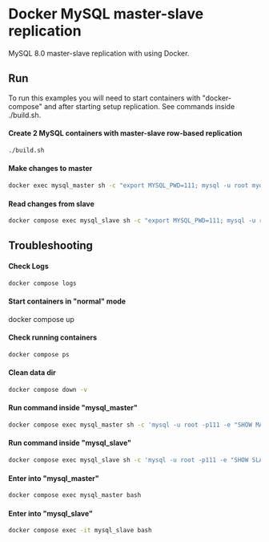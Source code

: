 Docker MySQL master-slave replication 
========================

MySQL 8.0 master-slave replication with using Docker. 

## Run

To run this examples you will need to start containers with "docker-compose" 
and after starting setup replication. See commands inside ./build.sh. 

#### Create 2 MySQL containers with master-slave row-based replication 

```bash
./build.sh
```

#### Make changes to master

```bash
docker exec mysql_master sh -c "export MYSQL_PWD=111; mysql -u root mydb -e 'create table code(code int); insert into code values (100), (200)'"
```

#### Read changes from slave

```bash
docker compose exec mysql_slave sh -c "export MYSQL_PWD=111; mysql -u root mydb -e 'select * from code \G'"
```

## Troubleshooting

#### Check Logs

```bash
docker compose logs
```

#### Start containers in "normal" mode

docker compose up

#### Check running containers

```bash
docker compose ps
```

#### Clean data dir

```bash
docker compose down -v
```

#### Run command inside "mysql_master"

```bash
docker compose exec mysql_master sh -c 'mysql -u root -p111 -e "SHOW MASTER STATUS \G"'
```

#### Run command inside "mysql_slave"

```bash
docker compose exec mysql_slave sh -c 'mysql -u root -p111 -e "SHOW SLAVE STATUS \G"'
```

#### Enter into "mysql_master"

```bash
docker compose exec mysql_master bash
```

#### Enter into "mysql_slave"

```bash
docker compose exec -it mysql_slave bash
```

